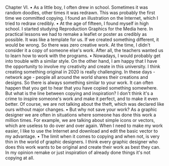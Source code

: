 Chapter VI.
•  As a little boy, I often drew in school. Sometimes it was random doodles, other times it was redrawn. This was probably the first time we committed copying. I found an illustration on the Internet, which I tried to redraw credibly.
•  At the age of fifteen, I found myself in high school. I started studying Reproduction Graphics for the Media here. In practical lessons we had to remake a leaflet or poster as credibly as possible. It was like a template for us. If we created something different, it would be wrong. So there was zero creative work. At the time, I didn't consider it a copy of someone else's work. After all, the teachers wanted us to learn how to work with the programs.
•  Nowadays, I would probably get into trouble with a similar style. On the other hand, I am happy that I have the opportunity to involve my creativity and create in this university. I think creating something original in 2020 is really challenging. In these days - network age - people all around the world shares their creations and designs. So there is always something similar to your work. It can often happen that you get to hear that you have copied something somewhere. But what is the line between copying and inspiration? I don't think it's a crime to inspire someone's work and make it perfect, and to make it even better. Of course, we are not talking about the theft, which was declared like ours without major changes.
•  But why not save your work? As a graphic designer we are often in situations where someone has done this work a million times. For example, we are talking about simple icons or vectors, which are useless to do over and over again. When I need to make my work easier, I like to use the Internet and download and edit the basic vector to my advantage.
•  The limit when it comes to copying and when not, is very thin in the world of graphic designers. I think every graphic designer who does this work wants to be original and create their work as best they can. In my opinion remake or just inspiration of already done things it's not copying at all.
